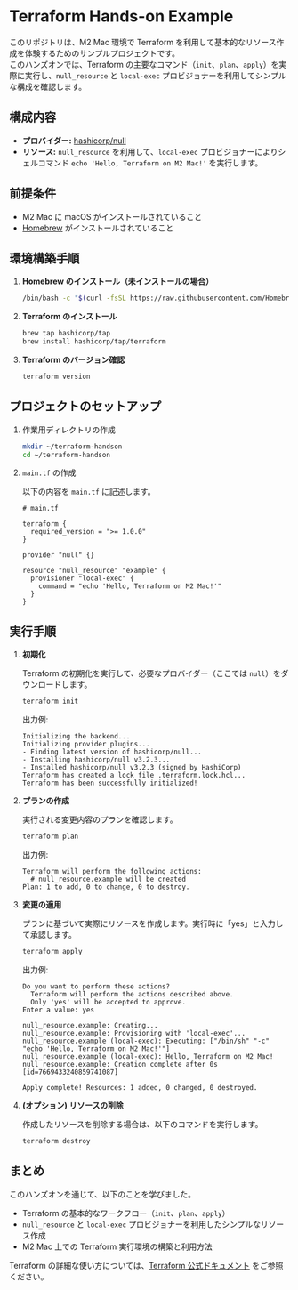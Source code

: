 # Terraform Hands-on Example

このリポジトリは、M2 Mac 環境で Terraform を利用して基本的なリソース作成を体験するためのサンプルプロジェクトです。  
このハンズオンでは、Terraform の主要なコマンド（`init`、`plan`、`apply`）を実際に実行し、`null_resource` と `local-exec` プロビジョナーを利用してシンプルな構成を確認します。

## 構成内容

- **プロバイダー:** [hashicorp/null](https://registry.terraform.io/providers/hashicorp/null/latest)
- **リソース:** `null_resource` を利用して、`local-exec` プロビジョナーによりシェルコマンド `echo 'Hello, Terraform on M2 Mac!'` を実行します。

## 前提条件

- M2 Mac に macOS がインストールされていること
- [Homebrew](https://brew.sh/) がインストールされていること

## 環境構築手順

1. **Homebrew のインストール（未インストールの場合）**

   ```bash
   /bin/bash -c "$(curl -fsSL https://raw.githubusercontent.com/Homebrew/install/HEAD/install.sh)"
   ```

2. **Terraform のインストール**

   ```bash
   brew tap hashicorp/tap
   brew install hashicorp/tap/terraform
   ```

3. **Terraform のバージョン確認**

   ```bash
   terraform version
   ```

## プロジェクトのセットアップ

1. 作業用ディレクトリの作成

   ```bash
   mkdir ~/terraform-handson
   cd ~/terraform-handson
   ```

2. `main.tf` の作成

   以下の内容を `main.tf` に記述します。

   ```hcl
   # main.tf

   terraform {
     required_version = ">= 1.0.0"
   }

   provider "null" {}

   resource "null_resource" "example" {
     provisioner "local-exec" {
       command = "echo 'Hello, Terraform on M2 Mac!'"
     }
   }
   ```

## 実行手順

1. **初期化**

   Terraform の初期化を実行して、必要なプロバイダー（ここでは `null`）をダウンロードします。

   ```bash
   terraform init
   ```

   出力例:
   ```
   Initializing the backend...
   Initializing provider plugins...
   - Finding latest version of hashicorp/null...
   - Installing hashicorp/null v3.2.3...
   - Installed hashicorp/null v3.2.3 (signed by HashiCorp)
   Terraform has created a lock file .terraform.lock.hcl...
   Terraform has been successfully initialized!
   ```

2. **プランの作成**

   実行される変更内容のプランを確認します。

   ```bash
   terraform plan
   ```

   出力例:
   ```
   Terraform will perform the following actions:
     # null_resource.example will be created
   Plan: 1 to add, 0 to change, 0 to destroy.
   ```

3. **変更の適用**

   プランに基づいて実際にリソースを作成します。実行時に「yes」と入力して承認します。

   ```bash
   terraform apply
   ```

   出力例:
   ```
   Do you want to perform these actions?
     Terraform will perform the actions described above.
     Only 'yes' will be accepted to approve.
   Enter a value: yes

   null_resource.example: Creating...
   null_resource.example: Provisioning with 'local-exec'...
   null_resource.example (local-exec): Executing: ["/bin/sh" "-c" "echo 'Hello, Terraform on M2 Mac!'"]
   null_resource.example (local-exec): Hello, Terraform on M2 Mac!
   null_resource.example: Creation complete after 0s [id=7669433240859741087]

   Apply complete! Resources: 1 added, 0 changed, 0 destroyed.
   ```

4. **(オプション) リソースの削除**

   作成したリソースを削除する場合は、以下のコマンドを実行します。

   ```bash
   terraform destroy
   ```

## まとめ

このハンズオンを通じて、以下のことを学びました。

- Terraform の基本的なワークフロー（`init`、`plan`、`apply`）
- `null_resource` と `local-exec` プロビジョナーを利用したシンプルなリソース作成
- M2 Mac 上での Terraform 実行環境の構築と利用方法

Terraform の詳細な使い方については、[Terraform 公式ドキュメント](https://www.terraform.io/docs) をご参照ください。
